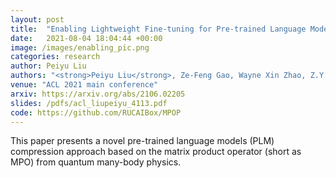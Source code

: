 ```yaml
---
layout: post
title:  "Enabling Lightweight Fine-tuning for Pre-trained Language Model Compression based on Matrix Product Operators"
date:   2021-08-04 18:04:44 +00:00
image: /images/enabling_pic.png
categories: research
author: Peiyu Liu
authors: "<strong>Peiyu Liu</strong>, Ze-Feng Gao, Wayne Xin Zhao, Z.Y. Xie, Zhong-Yi Lu and Ji-Rong Wen"
venue: "ACL 2021 main conference"
arxiv: https://arxiv.org/abs/2106.02205
slides: /pdfs/acl_liupeiyu_4113.pdf
code: https://github.com/RUCAIBox/MPOP
---
```

This paper presents a novel pre-trained language models (PLM) compression approach based on the matrix product operator (short as MPO) from quantum many-body physics.
